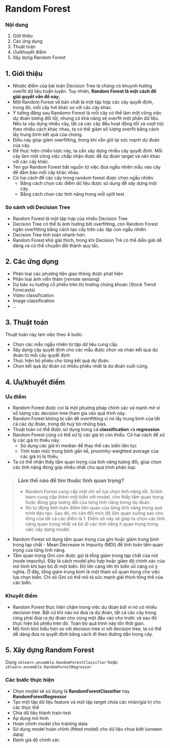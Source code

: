 # Random Forest
### Nội dung
1. Giới thiệu
2. Các ứng dụng
3. Thuật toán
4. Ưu/khuyết điểm
5. Xây dựng Random Forest

## 1. Giới thiệu
+ Nhược điểm của bài toán Decision Tree là chúng có khuynh hướng overfit dữ liệu huấn luyện. Tuy nhiên, **Random Forest là một cách để giải quyết vấn đề này.**
+ Một Random Forest về bản chất là một tập hợp các cây quyết định, trong đó, mỗi cây hơi khác so với các cây khác.
+ Ý tưởng đằng sau Randomn Forest là mỗi cây có thể làm một công việc dự đoán tương đối tốt, nhưng có khả năng sẽ overfit một phần dữ liệu. Nếu ta xây dựng nhiều cây, tất cả các cây đều hoạt động tốt và vượt trội theo nhiều cách khác nhau, ta có thể giảm số lượng overfit bằng cách lấy trung bình kết quả của chúng.
+ Điều này giúp giảm overfitting, trong khi vẫn giữ lại sức mạnh dự đoán của cây.
+ Để thực hiện chiến lược này, ta cần xây dựng nhiều cây quyết định. Mỗi cây làm một công việc chấp nhận được để dự đoán target và nên khác với các cây khác.
+ Ten gọi Random Forest bắt nguồn từ việc đưa ngẫu nhiên mẫu vào cây để đảm bảo mỗi cây khác nhau.
+ Có hai cách để các cây trong random forest được chọn ngẫu nhiên:
    + Bằng cách chọn các điểm dữ liệu được sử dụng để xây dựng một cây.
    + Bằng cách chọn các tính năng trong mỗi split test.

### So sánh với Decision Tree
+ Random Forest là một tập hợp của nhiều Decision Tree
+ Decision Tree có thể bị ảnh hưởng bởi overfitting, còn Random Forest ngăn overfitting bằng cách tạo cây trên các tập con ngẫu nhiên.
+ Decision Tree tính toán nhanh hơn.
+ Random Forest khó giải thích, trong khi Decision Trê có thể diễn giải dễ dàng và có thể chuyển đổi thành quy tắc.

## 2. Các ứng dụng
+ Phân loại các phương tiện giao thông được phát hiện
+ Phân loại ảnh viễn thám (remote sensing)
+ Dự báo xu hướng cổ phiếu trên thị trường chứng khoán (Stock Trend Forecasts)
+ Video classification
+ Image classification
+ ...

## 3. Thuật toán
Thuật toán này làm việc theo 4 bước:
+ Chọn các mẫu ngẫu nhiên từ tập dữ liệu cung cấp.
+ Xây dựng cây quyết định cho các mẫu được chọn và nhận kết quả dự đoán từ mỗi cây quyết định
+ Thực hiện bỏ phiếu cho từng kết quả dự đoán.
+ Chọn kết quả dự đoán có nhiều phiếu nhất là dự đoán cuối cùng.

## 4. Ưu/khuyết điểm
### Ưu điểm
+ Random Forest được coi là một phương pháp chính xác và mạnh mẽ vì số lượng các decision tree tham gia vào quá trình này.
+ Random Forest không bị vấn đề overtfitting vì nó lấy trung bình của tất cả các dự đoán, trong đó huỷ bỏ những bias.
+ Thuật toán có thể được sử dụng trong cả **classification** và **regression**.
+ Random Forest cũng có thể xử lý các giá trị còn thiếu. Có hai cách để xử lý các giá trị thiếu này:
    + Sử dụng các giá trị median để thay thế các biến liên tục
    + Tính toán mức trung bình gần kề, proximity-weighted average của các giá trị bị thiếu
+ Ta có thể nhận thấy tầm quan trọng của tính năng tương đối, giúp chọn các tính năng đóng góp nhiều nhất cho quá trình phân loại.

>### Làm thế nào để tìm thuộc tính quan trọng?
>+ Random Forest cung cấp một chỉ số lựa chọn tính năng tốt. Scikit-learn cung cấp thêm một biến với model, cho thấy tầm quan trọng hoặc đóng góp tương đối của từng tính năng trong dự đoán.
>+ Nó tự động tính toán điểm liên quan của từng tính năng trong quá trình đào tạo. Sau đó, nó cân đối mức độ liên quan xuống sao cho tổng của tất cả các điểm là 1. Điểm số này sẽ giúp ta chọn các tính năng quan trọng nhất và bỏ đi các tính năng ít quan trọng trong việc xây dựng model.

+ Random Forest sử dụng tầm quan trọng của gini hoặc giảm trung bình trong tạp chất - Mean Decrease in Impurity (MDI) để tính toán tầm quan trọng của từng tính năng.
+ Tầm quan trọng Gini còn được gọi là tổng giảm trong tạp chất của nút (node impurity). Đây là cách model phù hợp hoặc giảm độ chính xác của mô hình khi bạn bỏ đi một biến. Độ lớn càng lớn thì biến số càng có ý nghĩa. Ở đây, tổng giảm trung bình là một tham số quan trọng cho việc lựa chọn biến. Chỉ số Gini có thể mô tả sức mạnh giải thích tổng thể của các biến.
### Khuyết điểm
+ Random Forest thực hiện chậm trong việc dự đoán bởi vì nó có nhiều decision tree. Bất cứ khi nào nó đưa ra dự đoán, tất cả các cây trong rừng phải đưa ra dự đoán cho cùng một đầu vào cho trước và sau đó thực hiện bỏ phiếu trên đó. Toàn bộ quá trình này tốn thời gian.
+ Mô hình khó hiểu hơn so với decision tree vì với decision tree, ta có thể dễ dàng đưa ra quyết định bằng cách đi theo đường dẫn trong cây.

## 5. Xây dựng Random Forest
Dùng `sklearn.ensemble.RandomForestClassifier` hoặc `sklearn.ensemble.RandomForestRegressor`

### Các bước thực hiện
+ Chọn model sẽ sử dụng là **RandomForestClassifier** hay **RandomForestRegressor**
+ Tạo một tập dữ liệu feature và một tập target chứa các nhãn/giá trị cho các thực thể
+ Chia dữ liệu thành train-test
+ Áp dụng mô hình
+ Hoàn chỉnh model cho training data
+ Sử dụng model hoàn chỉnh (fitted model) cho dữ liệu chưa biết (unseen data)
+ Đánh giá độ chính xác
